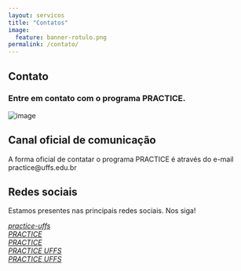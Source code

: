 ```yaml
---
layout: servicos
title: "Contatos"
image:
  feature: banner-rotulo.png
permalink: /contato/
---
```


<section class="fdb-block">
  <div class="container">
    <div class="row align-items-center pt-2">
      <div class="col-12 col-md-8 col-lg-7">
        <h2>Contato</h2>
        <h3>Entre em contato com o programa PRACTICE.</h3>
      </div>
      <div class="col-md-1"></div>
      <div class="col-md-3 mt-4">
          <p><img alt="image" class="img-fluid" src="/images/icons/change.svg"></p>
      </div>
    </div>
  </div>
</section>

<section class="fdb-block">
  <div class="container">
    <div class="row align-items-center">
      <div class="col-12">
        <h2>Canal oficial de comunicação</h2>
        <p class="lead">A forma oficial de contatar o programa PRACTICE é através do e-mail practice@uffs.edu.br</p>
      </div>
    </div>
  </div>
</section>

<section>
  <div class="container">
    <div class="row align-items-center">
      <div class="col-12" style="text-decoration:none;">
        <h2>Redes sociais</h2>
        <p class="lead">Estamos presentes nas principais redes sociais. Nos siga!</p>
        <div class="lead mb-2">
          <a href="https://github.com/practice-uffs" class="mx-2" target="_blank"><i class="fa fa-github" style="color: #191919;"> practice-uffs</i></a>
        </div>
        <div class="lead mb-2">
          <a href="https://www.facebook.com/PRACTICE-103075354796170/?modal=admin_todo_tour" class="mx-2" target="_blank"><i class="fa fa-facebook" style="color: #191919;"> <span class="ml-1">PRACTICE</span> </i></a>
        </div>
        <div class="lead mb-2">
          <a href="https://www.instagram.com/practiceuffs/" class="mx-2" target="_blank"><i class="fa fa-instagram" style="color: #191919;"> PRACTICE</i></a>
        </div>
        <div class="lead mb-2">
          <a href="https://twitter.com/PracticeUFFS" class="mx-2" target="_blank"><i class="fa fa-twitter" style="color: #191919;"> PRACTICE UFFS</i></a>
        </div>
        <div class="lead mb-2">
          <a href="https://www.youtube.com/channel/UCu3jAl8MTMPkaxb3u0_xESw?view_as=subscriber" class="mx-2" target="_blank"><i class="fa fa-youtube" style="color: #191919;"> PRACTICE UFFS</i></a>
        </div>
      </div>
    </div>
  </div>
</section>
